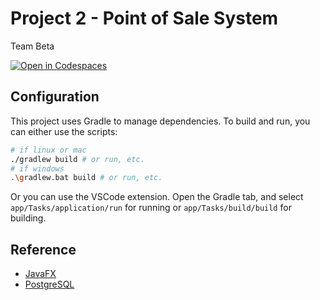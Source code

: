 # Project 2 - Point of Sale System

Team Beta

[![Open in Codespaces](https://classroom.github.com/assets/launch-codespace-f4981d0f882b2a3f0472912d15f9806d57e124e0fc890972558857b51b24a6f9.svg)](https://classroom.github.com/open-in-codespaces?assignment_repo_id=10286550)


## Configuration

This project uses Gradle to manage dependencies. To build and run, you can either use the scripts:

```bash
# if linux or mac
./gradlew build # or run, etc.
# if windows
.\gradlew.bat build # or run, etc.
```

Or you can use the VSCode extension. Open the Gradle tab, and select `app/Tasks/application/run` for running or `app/Tasks/build/build` for building.

## Reference

- [JavaFX](https://openjfx.io/index.html)
- [PostgreSQL](https://jdbc.postgresql.org/documentation/)
